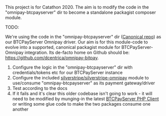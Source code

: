 This project is for Catathon 2020. The aim is to modify the code in the "omnipay-btcpayserver" dir to become a standalone
packagist composer module.

TODO:

We're using the code in the "omnipay-btcpayserver" dir ([Canonical repo](https://github.com/dcentrica/omnipay-bitpay)) as our BTCPayServer Omnipay driver. Our aim is for this module-code to evolve into a supported, canonical packagist module for BTCPayServer-Omnipay integration. Its de-facto home on Github should be: https://github.com/dcentrica/omnipay-bitpay.

1. Configure the logic in the "omnipay-btcpayserver" dir with credentials/tokens etc for our BTCPayServer instance
2. Configure the included [silverstripe/silverstripe-omnipay](https://github.com/silverstripe/silverstripe-omnipay) module to use/consume "omnipay-btcpayserver" as its payment gateway/driver
3. Test according to the docs
4. If it fails and it's clear this older codebase isn't going to work - it will need to be modified by munging-in the latest [BTCPayServer PHP Client](https://github.com/btcpayserver/php-bitpay-client) or writing some glue code to make the two packages consume one another
